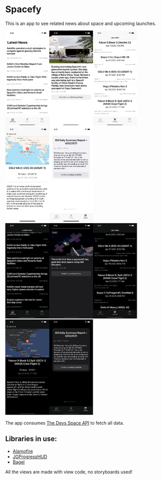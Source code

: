# Spacefy

This is an app to see related news about space and upcoming launches.

<img src="screenshoots/ss1.png" height="300"><img src="screenshoots/ss2.png" height="300"><img src="screenshoots/ss3.png" height="300"><img src="screenshoots/ss4.png" height="300"><img src="screenshoots/ss5.png" height="300"><br>
<img src="screenshoots/ss6.png" height="300"><img src="screenshoots/ss7.png" height="300"><img src="screenshoots/ss8.png" height="300"><img src="screenshoots/ss9.png" height="300"><img src="screenshoots/ss10.png" height="300">

The app consumes [The Devs Space API](https://thespacedevs.com/snapi) to fetch all data.

## Libraries in use:

* [Alamofire](https://github.com/Alamofire/Alamofire)
* [JGProgressHUD](https://github.com/JonasGessner/JGProgressHUD)
* [Bagel](https://github.com/yagiz/Bagel)

All the views are made with view code, no storyboards used!
